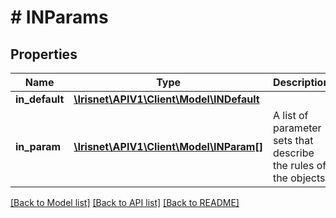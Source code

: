 # # INParams

## Properties

Name | Type | Description | Notes
------------ | ------------- | ------------- | -------------
**in_default** | [**\Irisnet\APIV1\Client\Model\INDefault**](INDefault.md) |  | [optional] 
**in_param** | [**\Irisnet\APIV1\Client\Model\INParam[]**](INParam.md) | A list of parameter sets that describe the rules of the objects. | [optional] 

[[Back to Model list]](../../README.md#documentation-for-models) [[Back to API list]](../../README.md#documentation-for-api-endpoints) [[Back to README]](../../README.md)


